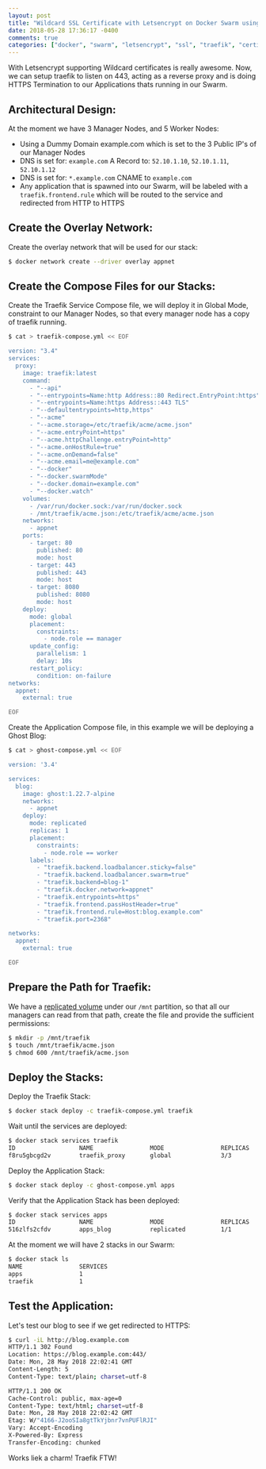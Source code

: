```yaml
---
layout: post
title: "Wildcard SSL Certificate with Letsencrypt on Docker Swarm using Traefik"
date: 2018-05-28 17:36:17 -0400
comments: true
categories: ["docker", "swarm", "letsencrypt", "ssl", "traefik", "certificates"] 
---
```


With Letsencrypt supporting Wildcard certificates is really awesome. Now, we can setup traefik to listen on 443, acting as a reverse proxy and is doing HTTPS Termination to our Applications thats running in our Swarm.

## Architectural Design:

At the moment we have 3 Manager Nodes, and 5 Worker Nodes:

- Using a Dummy Domain example.com which is set to the 3 Public IP's of our Manager Nodes 
- DNS is set for: `example.com` A Record to: `52.10.1.10`, `52.10.1.11`, `52.10.1.12`
- DNS is set for: `*.example.com` CNAME to `example.com`
- Any application that is spawned into our Swarm, will be labeled with a `traefik.frontend.rule` which will be routed to the service and redirected from HTTP to HTTPS

## Create the Overlay Network:

Create the overlay network that will be used for our stack:

```bash
$ docker network create --driver overlay appnet
```

## Create the Compose Files for our Stacks:

Create the Traefik Service Compose file, we will deploy it in Global Mode, constraint to our Manager Nodes, so that every manager node has a copy of traefik running.

```bash
$ cat > traefik-compose.yml << EOF

version: "3.4"
services:
  proxy:
    image: traefik:latest
    command:
      - "--api"
      - "--entrypoints=Name:http Address::80 Redirect.EntryPoint:https"
      - "--entrypoints=Name:https Address::443 TLS"
      - "--defaultentrypoints=http,https"
      - "--acme"
      - "--acme.storage=/etc/traefik/acme/acme.json"
      - "--acme.entryPoint=https"
      - "--acme.httpChallenge.entryPoint=http"
      - "--acme.onHostRule=true"
      - "--acme.onDemand=false"
      - "--acme.email=me@example.com"
      - "--docker"
      - "--docker.swarmMode"
      - "--docker.domain=example.com"
      - "--docker.watch"
    volumes:
      - /var/run/docker.sock:/var/run/docker.sock
      - /mnt/traefik/acme.json:/etc/traefik/acme/acme.json
    networks:
      - appnet
    ports:
      - target: 80
        published: 80
        mode: host
      - target: 443
        published: 443
        mode: host
      - target: 8080
        published: 8080
        mode: host
    deploy:
      mode: global
      placement:
        constraints:
          - node.role == manager
      update_config:
        parallelism: 1
        delay: 10s
      restart_policy:
        condition: on-failure
networks:
  appnet:
    external: true

EOF
```

Create the Application Compose file, in this example we will be deploying a Ghost Blog:

```bash
$ cat > ghost-compose.yml << EOF

version: '3.4'

services:
  blog:
    image: ghost:1.22.7-alpine
    networks:
      - appnet
    deploy:
      mode: replicated
      replicas: 1
      placement:
        constraints: 
          - node.role == worker
      labels:
        - "traefik.backend.loadbalancer.sticky=false"
        - "traefik.backend.loadbalancer.swarm=true"
        - "traefik.backend=blog-1"
        - "traefik.docker.network=appnet"
        - "traefik.entrypoints=https"
        - "traefik.frontend.passHostHeader=true"
        - "traefik.frontend.rule=Host:blog.example.com"
        - "traefik.port=2368"

networks:
  appnet:
    external: true

EOF
```

## Prepare the Path for Traefik:

We have a [replicated volume](https://sysadmins.co.za/tag/glusterfs/) under our `/mnt` partition, so that all our managers can read from that path, create the file and provide the sufficient permissions:

```bash
$ mkdir -p /mnt/traefik
$ touch /mnt/traefik/acme.json
$ chmod 600 /mnt/traefik/acme.json
```

## Deploy the Stacks:

Deploy the Traefik Stack:

```bash
$ docker stack deploy -c traefik-compose.yml traefik
```

Wait until the services are deployed:

```bash
$ docker stack services traefik
ID                  NAME                MODE                REPLICAS            IMAGE               PORTS
f8ru5gbcgd2v        traefik_proxy       global              3/3                 traefik:latest
```

Deploy the Application Stack:

```bash
$ docker stack deploy -c ghost-compose.yml apps
```

Verify that the Application Stack has been deployed:

```bash
$ docker stack services apps
ID                  NAME                MODE                REPLICAS            IMAGE                          PORTS
516zlfs2cfdv        apps_blog           replicated          1/1                 ghost:1.22.7-alpine
```

At the moment we will have 2 stacks in our Swarm:

```bash
$ docker stack ls
NAME                SERVICES
apps                1
traefik             1
```

## Test the Application:

Let's test our blog to see if we get redirected to HTTPS:

```bash
$ curl -iL http://blog.example.com
HTTP/1.1 302 Found
Location: https://blog.example.com:443/
Date: Mon, 28 May 2018 22:02:41 GMT
Content-Length: 5
Content-Type: text/plain; charset=utf-8

HTTP/1.1 200 OK
Cache-Control: public, max-age=0
Content-Type: text/html; charset=utf-8
Date: Mon, 28 May 2018 22:02:42 GMT
Etag: W/"4166-J2ooSIa8gtTkYjbnr7vnPUFlRJI"
Vary: Accept-Encoding
X-Powered-By: Express
Transfer-Encoding: chunked
```

Works liek a charm! Traefik FTW!


